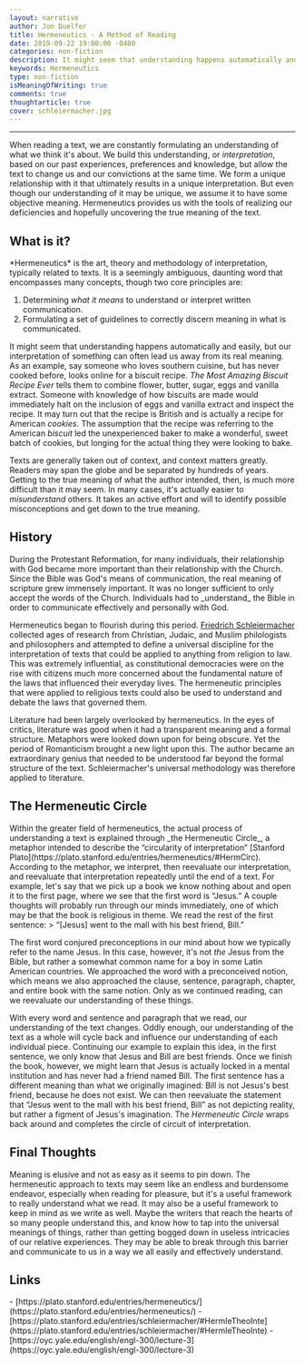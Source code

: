 ```yaml
---
layout: narrative
author: Jon Duelfer
title: Hermeneutics - A Method of Reading
date: 2019-09-22 19:00:00 -0400
categories: non-fiction
description: It might seem that understanding happens automatically and easily, but our interpretation of something can often lead us away from its real meaning.
keywords: Hermeneutics
type: non-fiction
isMeaningOfWriting: true
comments: true
thoughtarticle: true
cover: schleiermacher.jpg
---
```

<hr/>

When reading a text, we are constantly formulating an understanding of what we think it's about. We build this understanding, or _interpretation_, based on our past experiences, preferences and knowledge, but allow the text to change us and our convictions at the same time. We form a unique relationship with it that ultimately results in a unique interpretation. But even though our understanding of it may be unique, we assume it to have some objective meaning. Hermeneutics provides us with the tools of realizing our deficiencies and hopefully uncovering the true meaning of the text.

<h2><strong>What is it?</strong></h2>
*Hermeneutics* is the art, theory and methodology of interpretation, typically related to texts. It is a seemingly ambiguous, daunting word that encompasses many concepts, though two core principles are:

1. Determining _what it means_ to understand or interpret written communication.
2. Formulating a set of guidelines to correctly discern meaning in what is communicated.

It might seem that understanding happens automatically and easily, but our interpretation of something can often lead us away from its real meaning. As an example, say someone who loves southern cuisine, but has never cooked before, looks online for a biscuit recipe. _The Most Amazing Biscuit Recipe Ever_ tells them to combine flower, butter, sugar, eggs and vanilla extract. Someone with knowledge of how biscuits are made would immediately halt on the inclusion of eggs and vanilla extract and inspect the recipe. It may turn out that the recipe is British and is actually a recipe for American _cookies_. The assumption that the recipe was referring to the American _biscuit_ led the unexperienced baker to make a wonderful, sweet batch of cookies, but longing for the actual thing they were looking to bake.

Texts are generally taken out of context, and context matters greatly. Readers may span the globe and be separated by hundreds of years. Getting to the true meaning of what the author intended, then, is much more difficult than it may seem. In many cases, it's actually easier to _misunderstand_ others. It takes an active effort and will to identify possible misconceptions and get down to the true meaning.

<h2><strong>History</strong></h2>
During the Protestant Reformation, for many individuals, their relationship with God became more important than their relationship with the Church. Since the Bible was God's means of communication, the real meaning of scripture grew immensely important. It was no longer sufficient to only accept the words of the Church. Individuals had to _understand_ the Bible in order to communicate effectively and personally with God.

Hermeneutics began to flourish during this period. [Friedrich Schleiermacher](https://plato.stanford.edu/entries/schleiermacher/#HermIeTheoInte) collected ages of research from Christian, Judaic, and Muslim philologists and philosophers and attempted to define a universal discipline for the interpretation of texts that could be applied to anything from religion to law. This was extremely influential, as constitutional democracies were on the rise with citizens much more concerned about the fundamental nature of the laws that influenced their everyday lives. The hermeneutic principles that were applied to religious texts could also be used to understand and debate the laws that governed them.

Literature had been largely overlooked by hermeneutics. In the eyes of critics, literature was good when it had a transparent meaning and a formal structure. Metaphors were looked down upon for being obscure. Yet the period of Romanticism brought a new light upon this. The author became an extraordinary genius that needed to be understood far beyond the formal structure of the text. Schleiermacher's universal methodology was therefore applied to literature.

<h2><strong>The Hermeneutic Circle</strong></h2>
Within the greater field of hermeneutics, the actual process of understanding a text is explained through _the Hermeneutic Circle_, a metaphor intended to describe the “circularity of interpretation” [Stanford Plato](https://plato.stanford.edu/entries/hermeneutics/#HermCirc). According to the metaphor, we interpret, then reevaluate our interpretation, and reevaluate that interpretation repeatedly until the end of a text. For example, let's say that we pick up a book we know nothing about and open it to the first page, where we see that the first word is “Jesus.” A couple thoughts will probably run through our minds immediately, one of which may be that the book is religious in theme. We read the rest of the first sentence:
> “[Jesus] went to the mall with his best friend, Bill.”

The first word conjured preconceptions in our mind about how we typically refer to the name Jesus. In this case, however, it's not _the_ Jesus from the Bible, but rather a somewhat common name for a boy in some Latin American countries. We approached the word with a preconceived notion, which means we also approached the clause, sentence, paragraph, chapter, and entire book with the same notion. Only as we continued reading, can we reevaluate our understanding of these things.

With every word and sentence and paragraph that we read, our understanding of the text changes. Oddly enough, our understanding of the text as a whole will cycle back and influence our understanding of each individual piece. Continuing our example to explain this idea, in the first sentence, we only know that Jesus and Bill are best friends. Once we finish the book, however, we might learn that Jesus is actually locked in a mental institution and has never had a friend named Bill. The first sentence has a different meaning than what we originally imagined: Bill is not Jesus's best friend, because he does not exist. We can then reevaluate the statement that “Jesus went to the mall with his best friend, Bill” as not depicting reality, but rather a figment of Jesus's imagination. The _Hermeneutic Circle_ wraps back around and completes the circle of circuit of interpretation.

<h2><strong>Final Thoughts</strong></h2>
Meaning is elusive and not as easy as it seems to pin down. The hermeneutic approach to texts may seem like an endless and burdensome endeavor, especially when reading for pleasure, but it's a useful framework to really understand what we read. It may also be a useful framework to keep in mind as we write as well. Maybe the writers that reach the hearts of so many people understand this, and know how to tap into the universal meanings of things, rather than getting bogged down in useless intricacies of our relative experiences. They may be able to break through this barrier and communicate to us in a way we all easily and effectively understand.

<h2><strong>Links</strong></h2>
- [https://plato.stanford.edu/entries/hermeneutics/](https://plato.stanford.edu/entries/hermeneutics/)
- [https://plato.stanford.edu/entries/schleiermacher/#HermIeTheoInte](https://plato.stanford.edu/entries/schleiermacher/#HermIeTheoInte)
- [https://oyc.yale.edu/english/engl-300/lecture-3](https://oyc.yale.edu/english/engl-300/lecture-3)